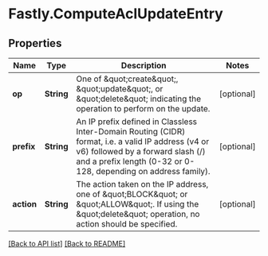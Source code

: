 # Fastly.ComputeAclUpdateEntry

## Properties

Name | Type | Description | Notes
------------ | ------------- | ------------- | -------------
**op** | **String** | One of \&quot;create\&quot;, \&quot;update\&quot;, or \&quot;delete\&quot; indicating the operation to perform on the update. | [optional] 
**prefix** | **String** | An IP prefix defined in Classless Inter-Domain Routing (CIDR) format, i.e. a valid IP address (v4 or v6) followed by a forward slash (/) and a prefix length (0-32 or 0-128, depending on address family). | [optional] 
**action** | **String** | The action taken on the IP address, one of \&quot;BLOCK\&quot; or \&quot;ALLOW\&quot;. If using the \&quot;delete\&quot; operation, no action should be specified. | [optional] 


[[Back to API list]](../../README.md#endpoints) [[Back to README]](../../README.md)
